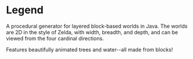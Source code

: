 Legend
======

A procedural generator for layered block-based worlds in Java. The worlds are 2D in the style of Zelda, with width, breadth, and depth, and can be viewed from the four cardinal directions.

Features beautifully animated trees and water--all made from blocks! 
